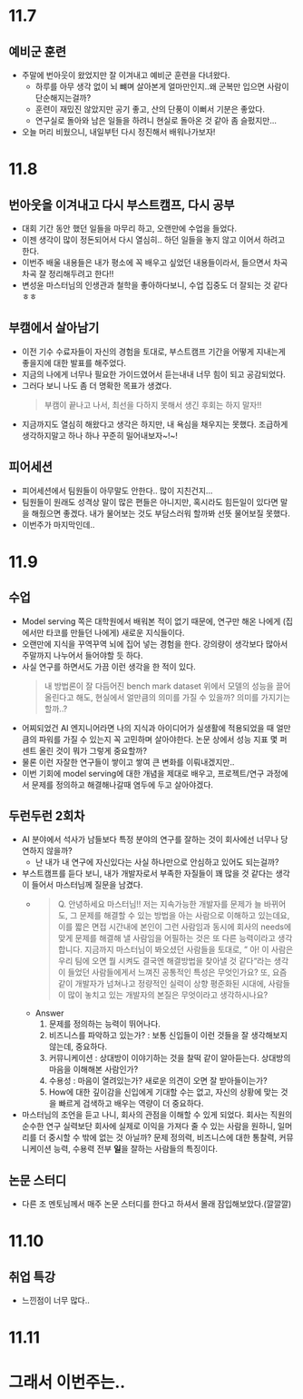 # 11.7

## 예비군 훈련

- 주말에 번아웃이 왔었지만 잘 이겨내고 예비군 훈련을 다녀왔다.
    - 하루를 아무 생각 없이 뇌 뺴며 살아본게 얼마만인지..왜 군복만 입으면 사람이 단순해지는걸까?
    - 훈련이 재밌진 않았지만 공기 좋고, 산의 단풍이 이뻐서 기분은 좋았다.
    - 연구실로 돌아와 남은 일들을 하려니 현실로 돌아온 것 같아 좀 슬펐지만...
- 오늘 머리 비웠으니, 내일부턴 다시 정진해서 배워나가보자!

# 11.8

## 번아웃을 이겨내고 다시 부스트캠프, 다시 공부

- 대회 기간 동안 했던 일들을 마무리 하고, 오랜만에 수업을 들었다.
- 이젠 생각이 많이 정돈되어서 다시 열심히.. 하던 일들을 놓지 않고 이어서 하려고 한다.
- 이번주 배울 내용들은 내가 평소에 꼭 배우고 싶었던 내용들이라서, 들으면서 차곡차곡 잘 정리해두려고 한다!!
- 변성윤 마스터님의 인생관과 철학을 좋아하다보니, 수업 집중도 더 잘되는 것 같다 ㅎㅎ

## 부캠에서 살아남기

- 이전 기수 수료자들이 자신의 경험을 토대로, 부스트캠프 기간을 어떻게 지내는게 좋을지에 대한 발표를 해주었다.
- 지금의 나에게 너무나 필요한 가이드였어서 듣는내내 너무 힘이 되고 공감되었다.
- 그러다 보니 나도 좀 더 명확한 목표가 생겼다.
    > 부캠이 끝나고 나서, 최선을 다하지 못해서 생긴 후회는 하지 말자!!
- 지금까지도 열심히 해왔다고 생각은 하지만, 내 욕심을 채우지는 못했다. 조급하게 생각하지말고 하나 하나 꾸준히 밀어내보자~!~!

## 피어세션

- 피어세션에서 팀원들이 아무말도 안한다.. 많이 지친건지...
- 팀원들이 원래도 성격상 말이 많은 편들은 아니지만, 혹시라도 힘든일이 있다면 말을 해줬으면 좋겠다. 내가 물어보는 것도 부담스러워 할까봐 선뜻 물어보질 못했다.
- 이번주가 마지막인데.. 

# 11.9

## 수업

- Model serving 쪽은 대학원에서 배워본 적이 없기 때문에, 연구만 해온 나에게 (집에서만 타코를 만들던 나에게) 새로운 지식들이다.
- 오랜만에 지식을 꾸역꾸역 뇌에 집어 넣는 경험을 한다. 강의량이 생각보다 많아서 주말까지 나누어서 들어야할 듯 하다.
- 사실 연구를 하면서도 가끔 이런 생각을 한 적이 있다.
    > 내 방법론이 잘 다듬어진 bench mark dataset 위에서 모델의 성능을 끌어올린다고 해도, 현실에서 얼만큼의 의미를 가질 수 있을까? 의미를 가지기는 할까..?
- 어찌되었건 AI 엔지니어라면 나의 지식과 아이디어가 실생활에 적용되었을 때 얼만큼의 파워를 가질 수 있는지 꼭 고민하며 살아야한다. 논문 상에서 성능 지표 몇 퍼센트 올린 것이 뭐가 그렇게 중요할까?
- 물론 이런 자잘한 연구들이 쌓이고 쌓여 큰 변화를 이뤄내겠지만.. 
- 이번 기회에 model serving에 대한 개념을 제대로 배우고, 프로젝트/연구 과정에서 문제를 정의하고 해결해나갈때 염두에 두고 살아야겠다. 

## 두런두런 2회차

- AI 분야에서 석사가 남들보다 특정 분야의 연구를 잘하는 것이 회사에선 너무나 당연하지 않을까?
    - 난 내가 내 연구에 자신있다는 사실 하나만으로 안심하고 있어도 되는걸까?
- 부스트캠프를 듣다 보니, 내가 개발자로서 부족한 자질들이 꽤 많을 것 같다는 생각이 들어서 마스터님께 질문을 남겼다.
    - > Q. 안녕하세요 마스터님!! 저는 지속가능한 개발자를 문제가 늘 바뀌어도, 그 문제를 해결할 수 있는 방법을 아는 사람으로 이해하고 있는데요, 이를 짧은 면접 시간내에 본인이 그런 사람임과 동시에 회사의 needs에 맞게 문제를 해결해 낼 사람임을 어필하는 것은 또 다른 능력이라고 생각합니다. 지금까지 마스터님이 봐오셨던 사람들을 토대로, ” 아! 이 사람은 우리 팀에 오면 뭘 시켜도 결국엔 해결방법을 찾아낼 것 같다“라는 생각이 들었던 사람들에게서 느껴진 공통적인 특성은 무엇인가요? 또, 요즘 같이 개발자가 넘쳐나고 정량적인 실력이 상향 평준화된 시대에, 사람들이 많이 놓치고 있는 개발자의 본질은 무엇이라고 생각하시나요?
    - Answer
        1. 문제를 정의하는 능력이 뛰어나다.
        2. 비즈니스를 파악하고 있는가? : 보통 신입들이 이런 것들을 잘 생각해보지 않는데, 중요하다.
        3. 커뮤니케이션 : 상대방이 이야기하는 것을 찰떡 같이 알아듣는다. 상대방의 마음을 이해해본 사람인가?
        4. 수용성 : 마음이 열려있는가? 새로운 의견이 오면 잘 받아들이는가?
        5. How에 대한 깊이감을 신입에게 기대할 수는 없고, 자신의 상황에 맞는 것을 빠르게 검색하고 배우는 역량이 더 중요하다.
- 마스터님의 조언을 듣고 나니, 회사의 관점을 이해할 수 있게 되었다. 회사는 직원의 순수한 연구 실력보단 회사에 실제로 이익을 가져다 줄 수 있는 사람을 원하니, 일머리를 더 중시할 수 밖에 없는 것 아닐까? 문제 정의력, 비즈니스에 대한 통찰력, 커뮤니케이션 능력, 수용력 전부 **일**을 잘하는 사람들의 특징이다.

## 논문 스터디

- 다른 조 멘토님께서 매주 논문 스터디를 한다고 하셔서 몰래 잠입해보았다.(깔깔깔)

# 11.10

## 취업 특강
- 느낀점이 너무 많다..
##
# 11.11

# 그래서 이번주는..
